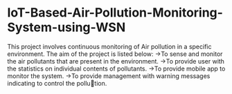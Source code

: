 # IoT-Based-Air-Pollution-Monitoring-System-using-WSN
This project involves continuous monitoring of Air pollution in a specific environment.
The aim of the project is listed below:
->To sense and monitor the air pollutants that are present in the environment.
->To provide user with the statistics on individual contents of pollutants.
->To provide mobile app to monitor the system.
->To provide management with warning messages indicating to control the pollution.
